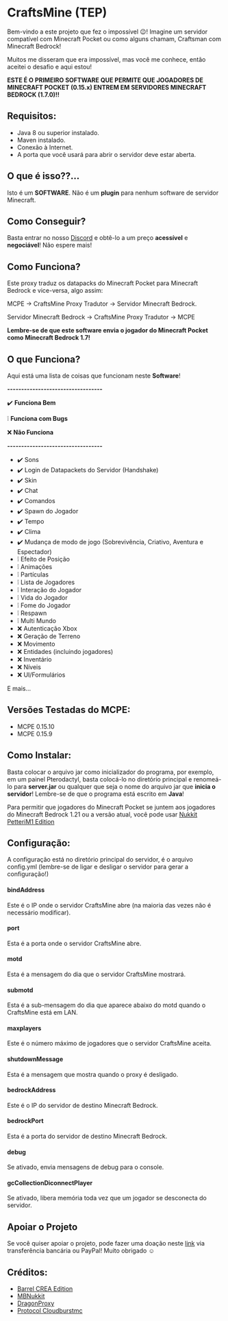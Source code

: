# CraftsMine (TEP)
Bem-vindo a este projeto que fez o impossível 😉! Imagine um servidor compatível com Minecraft Pocket ou como alguns chamam, Craftsman com Minecraft Bedrock!

Muitos me disseram que era impossível, mas você me conhece, então aceitei o desafio e aqui estou!

**ESTE É O PRIMEIRO SOFTWARE QUE PERMITE QUE JOGADORES DE MINECRAFT POCKET (0.15.x) ENTREM EM SERVIDORES MINECRAFT BEDROCK (1.7.0)!!**

## Requisitos:
- Java 8 ou superior instalado.
- Maven instalado.
- Conexão à Internet.
- A porta que você usará para abrir o servidor deve estar aberta.

## O que é isso??...
Isto é um **SOFTWARE**. Não é um **plugin** para nenhum software de servidor Minecraft.

## Como Conseguir?
Basta entrar no nosso [Discord](https://discord.com/invite/mrmHcwxXff) e obtê-lo a um preço **acessível** e **negociável**! Não espere mais!

## Como Funciona?
Este proxy traduz os datapacks do Minecraft Pocket para Minecraft Bedrock e vice-versa, algo assim:

MCPE -> CraftsMine Proxy Tradutor -> Servidor Minecraft Bedrock.

Servidor Minecraft Bedrock -> CraftsMine Proxy Tradutor -> MCPE

**Lembre-se de que este software envia o jogador do Minecraft Pocket como Minecraft Bedrock 1.7!**

## O que Funciona?
Aqui está uma lista de coisas que funcionam neste **Software**!

**----------------------------------**

✔️ **Funciona Bem**

❕ **Funciona com Bugs**

❌ **Não Funciona**

**----------------------------------**

  - ✔️ Sons
  - ✔️ Login de Datapackets do Servidor (Handshake)
  - ✔️ Skin
  - ✔️ Chat
  - ✔️ Comandos
  - ✔️ Spawn do Jogador
  - ✔️ Tempo
  - ✔️ Clima
  - ✔️ Mudança de modo de jogo (Sobrevivência, Criativo, Aventura e Espectador)
  - ❕ Efeito de Posição
  - ❕ Animações
  - ❕ Partículas
  - ❕ Lista de Jogadores
  - ❕ Interação do Jogador
  - ❕ Vida do Jogador
  - ❕ Fome do Jogador
  - ❕ Respawn
  - ❕ Multi Mundo
  - ❌ Autenticação Xbox
  - ❌ Geração de Terreno
  - ❌ Movimento
  - ❌ Entidades (incluindo jogadores)
  - ❌ Inventário
  - ❌ Níveis
  - ❌ UI/Formulários

  E mais...

## Versões Testadas do MCPE:

 - MCPE 0.15.10
 - MCPE 0.15.9

## Como Instalar:
Basta colocar o arquivo jar como inicializador do programa, por exemplo, em um painel Pterodactyl, basta colocá-lo no diretório principal e renomeá-lo para **server.jar** ou qualquer que seja o nome do arquivo jar que **inicia o servidor**! Lembre-se de que o programa está escrito em **Java**!

Para permitir que jogadores do Minecraft Pocket se juntem aos jogadores do Minecraft Bedrock 1.21 ou a versão atual, você pode usar [Nukkit PetteriM1 Edition](https://github.com/PetteriM1/NukkitPetteriM1Edition/)

## Configuração:
A configuração está no diretório principal do servidor, é o arquivo config.yml (lembre-se de ligar e desligar o servidor para gerar a configuração!)

#### bindAddress
Este é o IP onde o servidor CraftsMine abre (na maioria das vezes não é necessário modificar).

#### port
Esta é a porta onde o servidor CraftsMine abre.

#### motd
Esta é a mensagem do dia que o servidor CraftsMine mostrará.

#### submotd
Esta é a sub-mensagem do dia que aparece abaixo do motd quando o CraftsMine está em LAN.

#### maxplayers
Este é o número máximo de jogadores que o servidor CraftsMine aceita.

#### shutdownMessage
Esta é a mensagem que mostra quando o proxy é desligado.

#### bedrockAddress
Este é o IP do servidor de destino Minecraft Bedrock.

#### bedrockPort
Esta é a porta do servidor de destino Minecraft Bedrock.

#### debug
Se ativado, envia mensagens de debug para o console.

#### gcCollectionDiconnectPlayer
Se ativado, libera memória toda vez que um jogador se desconecta do servidor.

## Apoiar o Projeto

Se você quiser apoiar o projeto, pode fazer uma doação neste [link](https://creadoresgames.blogspot.com/p/donaciones.html) via transferência bancária ou PayPal!
Muito obrigado ☺️

## Créditos:

  - [Barrel CREA Edition](https://github.com/Trollhunters501/Barrel-CREA-Edition/)
  - [MBNukkit](https://github.com/Trollhunters501/MBNukkit/)
  - [DragonProxy](https://github.com/robske110/DragonProxy/)
  - [Protocol Cloudburstmc](https://github.com/CloudburstMC/Protocol/)

